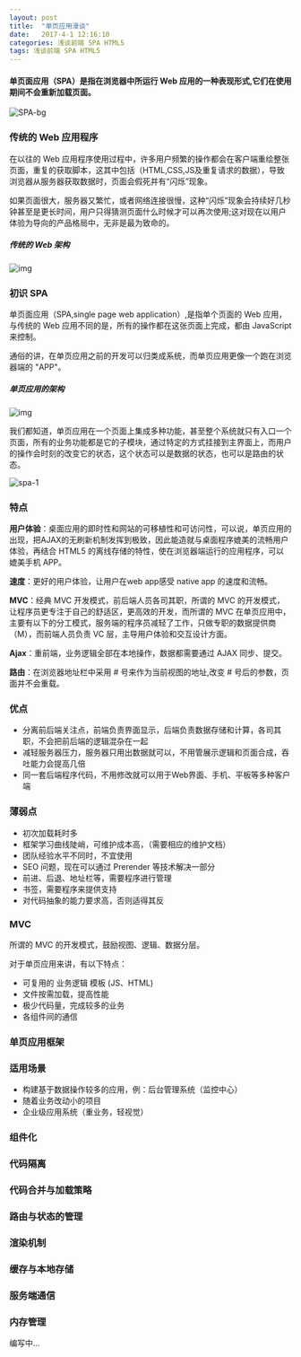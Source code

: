 ```yaml
---
layout: post
title:  "单页应用漫谈"
date:   2017-4-1 12:16:10
categories: 浅谈前端 SPA HTML5 
tags: 浅谈前端 SPA HTML5
---
```

#### 单页面应用（SPA）是指在浏览器中所运行 Web 应用的一种表现形式,它们在使用期间不会重新加载页面。

![SPA-bg](http://i.imgur.com/3F6SmMI.jpg)

### 传统的 Web 应用程序

在以往的 Web 应用程序使用过程中，许多用户频繁的操作都会在客户端重绘整张页面，重复的获取脚本，这其中包括（HTML,CSS,JS及重复请求的数据），导致浏览器从服务器获取数据时，页面会假死并有“闪烁”现象。



如果页面很大，服务器又繁忙，或者网络连接很慢，这种“闪烁”现象会持续好几秒钟甚至是更长时间，用户只得猜测页面什么时候才可以再次使用;这对现在以用户体验为导向的产品格局中，无非是最为致命的。

##### 传统的 Web 架构

![img](https://i.imgur.com/yEl1cft.png)

### 初识 SPA


单页面应用（SPA,single page web application）,是指单个页面的 Web 应用，与传统的 Web 应用不同的是，所有的操作都在这张页面上完成，都由 JavaScript 来控制。


通俗的讲，在单页应用之前的开发可以归类成系统，而单页应用更像一个跑在浏览器端的 "APP"。

##### 单页应用的架构

![img](https://i.imgur.com/BDlA0rZ.png)

我们都知道，单页应用在一个页面上集成多种功能，甚至整个系统就只有入口一个页面，所有的业务功能都是它的子模块，通过特定的方式挂接到主界面上，而用户的操作会时刻的改变它的状态，这个状态可以是数据的状态，也可以是路由的状态。

![spa-1](http://i.imgur.com/Z4E6BAQ.jpg)

### 特点

**用户体验**：桌面应用的即时性和网站的可移植性和可访问性，可以说，单页应用的出现，把AJAX的无刷新机制发挥到极致，因此能造就与桌面程序媲美的流畅用户体验，再结合 HTML5 的离线存储的特性，使在浏览器端运行的应用程序，可以媲美手机 APP。


**速度**：更好的用户体验，让用户在web app感受 native app 的速度和流畅。

**MVC**：经典 MVC 开发模式，前后端人员各司其职，所谓的 MVC 的开发模式，让程序员更专注于自己的舒适区，更高效的开发，而所谓的 MVC 在单页应用中，主要有以下的分工模式，服务端的程序员减轻了工作，只做专职的数据提供商（M），而前端人员负责 VC 层，主导用户体验和交互设计方面。

**Ajax**：重前端，业务逻辑全部在本地操作，数据都需要通过 AJAX 同步、提交。

**路由**：在浏览器地址栏中采用 # 号来作为当前视图的地址,改变 # 号后的参数，页面并不会重载。


### 优点

- 分离前后端关注点，前端负责界面显示，后端负责数据存储和计算，各司其职，不会把前后端的逻辑混杂在一起
- 减轻服务器压力，服务器只用出数据就可以，不用管展示逻辑和页面合成，吞吐能力会提高几倍
- 同一套后端程序代码，不用修改就可以用于Web界面、手机、平板等多种客户端

### 薄弱点

- 初次加载耗时多
- 框架学习曲线陡峭，可维护成本高，（需要相应的维护文档）
- 团队经验水平不同时，不宜使用
- SEO 问题，现在可以通过 Prerender 等技术解决一部分
- 前进、后退、地址栏等，需要程序进行管理
- 书签，需要程序来提供支持
- 对代码抽象的能力要求高，否则适得其反


### MVC

所谓的 MVC 的开发模式，鼓励视图、逻辑、数据分层。

对于单页应用来讲，有以下特点：


- 可复用的 业务逻辑 模板 (JS、HTML)
- 文件按需加载，提高性能
- 极少代码量，完成较多的业务
- 各组件间的通信


### 单页应用框架


### 适用场景

- 构建基于数据操作较多的应用，例：后台管理系统（监控中心）
- 随着业务改动小的项目
- 企业级应用系统（重业务，轻视觉）



### 组件化

### 代码隔离

### 代码合并与加载策略

### 路由与状态的管理

### 渲染机制

### 缓存与本地存储

### 服务端通信

### 内存管理



编写中...
